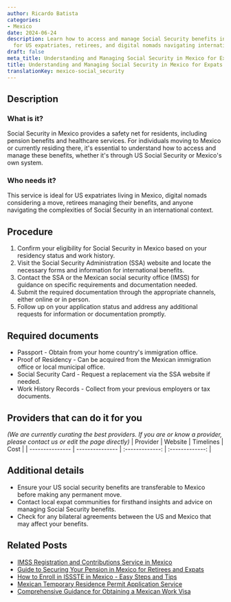 ```yaml
---
author: Ricardo Batista
categories:
- Mexico
date: 2024-06-24
description: Learn how to access and manage Social Security benefits in Mexico. Ideal
  for US expatriates, retirees, and digital nomads navigating international benefits.
draft: false
meta_title: Understanding and Managing Social Security in Mexico for Expats
title: Understanding and Managing Social Security in Mexico for Expats
translationKey: mexico-social_security
---
```



## Description
### What is it?
Social Security in Mexico provides a safety net for residents, including pension benefits and healthcare services. For individuals moving to Mexico or currently residing there, it's essential to understand how to access and manage these benefits, whether it's through US Social Security or Mexico's own system.

### Who needs it?
This service is ideal for US expatriates living in Mexico, digital nomads considering a move, retirees managing their benefits, and anyone navigating the complexities of Social Security in an international context.

## Procedure

1. Confirm your eligibility for Social Security in Mexico based on your residency status and work history.
2. Visit the Social Security Administration (SSA) website and locate the necessary forms and information for international benefits.
3. Contact the SSA or the Mexican social security office (IMSS) for guidance on specific requirements and documentation needed.
4. Submit the required documentation through the appropriate channels, either online or in person.
5. Follow up on your application status and address any additional requests for information or documentation promptly.


## Required documents

- Passport - Obtain from your home country's immigration office.
- Proof of Residency - Can be acquired from the Mexican immigration office or local municipal office.
- Social Security Card - Request a replacement via the SSA website if needed.
- Work History Records - Collect from your previous employers or tax documents.


## Providers that can do it for you
_(We are currently curating the best providers. If you are or know a provider, please contact us or edit the page directly)_
| Provider        |     Website     |     Timelines    |       Cost      |
| --------------- | --------------- |  :-------------: | :-------------: |

## Additional details

- Ensure your US social security benefits are transferable to Mexico before making any permanent move.
- Contact local expat communities for firsthand insights and advice on managing Social Security benefits.
- Check for any bilateral agreements between the US and Mexico that may affect your benefits.

## Related Posts

- [IMSS Registration and Contributions Service in Mexico](https://tramitit.com/guides/mexico/imss_enrollment/)
- [Guide to Securing Your Pension in Mexico for Retirees and Expats](https://tramitit.com/guides/mexico/pension_request/)
- [How to Enroll in ISSSTE in Mexico - Easy Steps and Tips](https://tramitit.com/guides/mexico/issste_enrollment/)
- [Mexican Temporary Residence Permit Application Service](https://tramitit.com/guides/mexico/temporary_residence_permit/)
- [Comprehensive Guidance for Obtaining a Mexican Work Visa](https://tramitit.com/guides/mexico/work_visa_processing/)